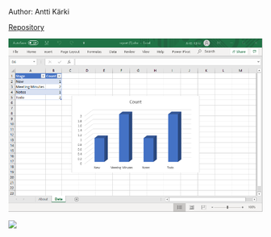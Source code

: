 Author: Antti Kärki

[Repository](Notes_Status_Count_Demo)

![](https://github.com/akarki58/rocker_templates/blob/master/Notes_Status_Count_Demo/Notes_count_example.png)

![](Notes_count_example.png)
